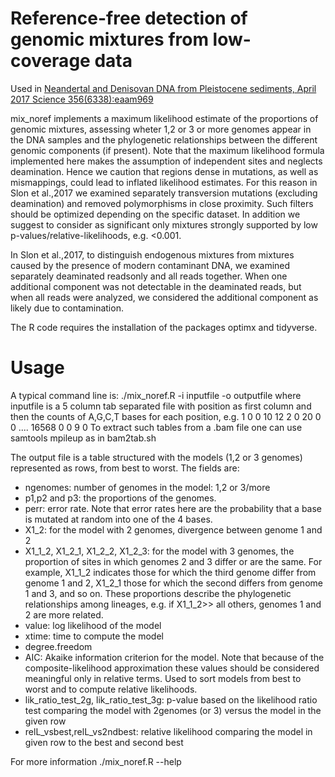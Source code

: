 # Reference-free detection of genomic mixtures from low-coverage data
Used in [Neandertal and Denisovan DNA from Pleistocene sediments, April 2017 Science 356(6338):eaam969](dx.doi.org/10.1126/science.aam9695)

mix_noref implements a maximum likelihood estimate of the proportions of genomic mixtures, assessing wheter 1,2 or 3 or more genomes appear in the DNA samples and the phylogenetic relationships between the different genomic components (if present).
Note that the maximum likelihood formula implemented here makes the assumption of independent sites and neglects deamination. Hence we caution that regions dense in mutations, as well as mismappings, could lead to inflated likelihood estimates. For this reason in Slon et al.,2017 we examined separately transversion mutations (excluding deamination) and removed polymorphisms in close proximity. Such filters should be optimized depending on the specific dataset. In addition we suggest to consider as significant only mixtures strongly supported by low p-values/relative-likelihoods, e.g. <0.001.

In Slon et al.,2017, to distinguish endogenous mixtures from mixtures caused by the presence of modern contaminant DNA, we examined separately deaminated readsonly and all reads together. When one additional component was not detectable in the deaminated reads, but when all reads were analyzed, we considered the additional component as likely due to contamination.

The R code requires the installation of the packages optimx and tidyverse.

# Usage

A typical command line is:
./mix_noref.R -i inputfile -o outputfile
where inputfile is a 5 column tab separated file with position as first column and then the counts of A,G,C,T bases for each position, e.g.
1 0 0 10 12
2 0 20 0 0
....
16568 0 0 9 0
To extract such tables from a .bam file one can use samtools mpileup as in bam2tab.sh

The output file is a table structured with the models (1,2 or 3 genomes) represented as rows, from best to worst. The fields are:
- ngenomes: number of genomes in the model: 1,2 or 3/more
- p1,p2 and p3: the proportions of the genomes.
- perr: error rate. Note that error rates here are the probability that a base is mutated at random into one of the 4 bases.
- X1_2: for the model with 2 genomes, divergence between genome 1 and 2
- X1_1_2, X1_2_1, X1_2_2, X1_2_3: for the model with 3 genomes, the proportion of sites in which genomes 2 and 3 differ or are the same. For example, X1_1_2 indicates those for which the third genome differ from genome 1 and 2, X1_2_1 those for which the second differs from genome 1 and 3, and so on. These proportions describe the phylogenetic relationships among lineages, e.g. if X1_1_2>> all others, genomes 1 and 2 are more related.
- value: log likelihood of the model
- xtime: time to compute the model
- degree.freedom
- AIC: Akaike information criterion for the model. Note that because of the composite-likelihood approximation these values should be considered meaningful only in relative terms. Used to sort models from best to worst and to compute relative likelihoods.
- lik_ratio_test_2g, lik_ratio_test_3g: p-value based on the likelihood ratio test comparing the model with 2genomes (or 3) versus the model in the given row
- relL_vsbest,relL_vs2ndbest: relative likelihood comparing the model in given row to the best and second best

For more information
./mix_noref.R --help






